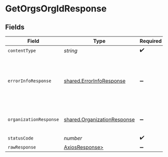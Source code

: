 # GetOrgsOrgIdResponse


## Fields

| Field                                                                      | Type                                                                       | Required                                                                   | Description                                                                |
| -------------------------------------------------------------------------- | -------------------------------------------------------------------------- | -------------------------------------------------------------------------- | -------------------------------------------------------------------------- |
| `contentType`                                                              | *string*                                                                   | :heavy_check_mark:                                                         | N/A                                                                        |
| `errorInfoResponse`                                                        | [shared.ErrorInfoResponse](../../models/shared/errorinforesponse.md)       | :heavy_minus_sign:                                                         | Invalid request parameters or payload. E.g. invalid `orgId` format.<br/><br/> |
| `organizationResponse`                                                     | [shared.OrganizationResponse](../../models/shared/organizationresponse.md) | :heavy_minus_sign:                                                         | Returns organization details.<br/><br/>                                    |
| `statusCode`                                                               | *number*                                                                   | :heavy_check_mark:                                                         | N/A                                                                        |
| `rawResponse`                                                              | [AxiosResponse>](https://axios-http.com/docs/res_schema)                   | :heavy_minus_sign:                                                         | N/A                                                                        |